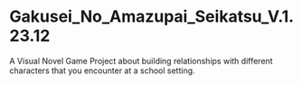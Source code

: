 # Gakusei_No_Amazupai_Seikatsu_V.1.23.12
A Visual Novel Game Project about building relationships with different characters that you encounter at a school setting.
